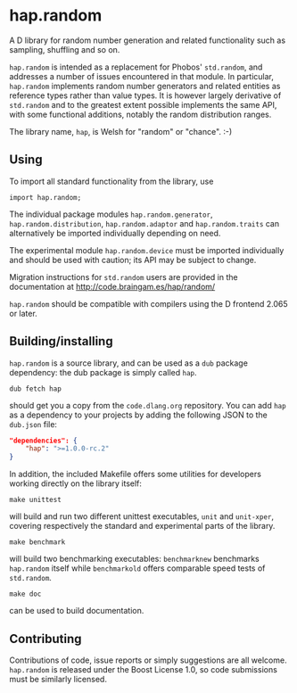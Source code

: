 hap.random
==========

A D library for random number generation and related functionality such
as sampling, shuffling and so on.

`hap.random` is intended as a replacement for Phobos' `std.random`, and
addresses a number of issues encountered in that module.  In particular,
`hap.random` implements random number generators and related entities
as reference types rather than value types.  It is however largely
derivative of `std.random` and to the greatest extent possible
implements the same API, with some functional additions, notably the
random distribution ranges.

The library name, `hap`, is Welsh for "random" or "chance". :-)


Using
-----

To import all standard functionality from the library, use

```
import hap.random;
```

The individual package modules `hap.random.generator`, `hap.random.distribution`,
`hap.random.adaptor` and `hap.random.traits` can alternatively be imported
individually depending on need.

The experimental module `hap.random.device` must be imported individually
and should be used with caution; its API may be subject to change.

Migration instructions for `std.random` users are provided in the documentation
at http://code.braingam.es/hap/random/

`hap.random` should be compatible with compilers using the D frontend 2.065 or
later.


Building/installing
-------------------

`hap.random` is a source library, and can be used as a `dub` package
dependency: the dub package is simply called `hap`.

```
dub fetch hap
```

should get you a copy from the `code.dlang.org` repository.  You can add `hap`
as a dependency to your projects by adding the following JSON to the `dub.json`
file:

```JSON
"dependencies": {
    "hap": ">=1.0.0-rc.2"
}
```

In addition, the included Makefile offers some utilities for developers
working directly on the library itself:

```
make unittest
```

will build and run two different unittest executables, `unit` and
`unit-xper`, covering respectively the standard and experimental parts
of the library.

```
make benchmark
```

will build two benchmarking executables: `benchmarknew` benchmarks
`hap.random` itself while `benchmarkold` offers comparable speed tests
of `std.random`.

```
make doc
```

can be used to build documentation.


Contributing
------------

Contributions of code, issue reports or simply suggestions are all welcome.
`hap.random` is released under the Boost License 1.0, so code submissions
must be similarly licensed.
